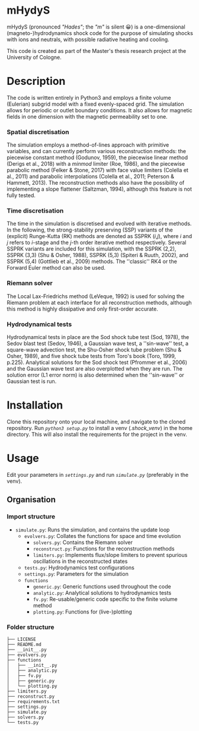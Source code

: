 # mHydyS
mHydyS (pronounced *"Hades"*; the *"m"* is silent 😀) is a one-dimensional (magneto-)hydrodynamics shock code for the purpose of simulating shocks with ions and neutrals, with possible radiative heating and cooling.

This code is created as part of the Master's thesis research project at the University of Cologne.

# Description
The code is written entirely in Python3 and employs a finite volume (Eulerian) subgrid model with a fixed evenly-spaced grid. The simulation allows for periodic or outlet boundary conditions. It also allows for magnetic fields in one dimension with the magnetic permeability set to one.

### Spatial discretisation
The simulation employs a method-of-lines approach with primitive variables, and can currently perform various reconstruction methods: the piecewise constant method (Godunov, 1959), the piecewise linear method (Derigs et al., 2018) with a *minmod* limiter (Roe, 1986), and the piecewise parabolic method (Felker & Stone, 2017) with face value limiters (Colella et al., 2011) and parabolic interpolations (Colella et al., 2011; Peterson & Hammett, 2013). The reconstruction methods also have the possibility of implementing a slope flattener (Saltzman, 1994), although this feature is not fully tested.

### Time discretisation
The time in the simulation is discretised and evolved with iterative methods. In the following, the strong-stability preserving (SSP) variants of the (explicit) Runge-Kutta (RK) methods are denoted as SSPRK (*i*,*j*), where *i* and *j* refers to *i*-stage and the *j*-th order iterative method respectively. Several SSPRK variants are included for this simulation, with the SSPRK (2,2), SSPRK (3,3) (Shu & Osher, 1988), SSPRK (5,3) (Spiteri & Ruuth, 2002), and SSPRK (5,4) (Gottlieb et al., 2009) methods. The ''classic'' RK4 or the Forward Euler method can also be used.

### Riemann solver
The Local Lax-Friedrichs method (LeVeque, 1992) is used for solving the Riemann problem at each interface for all reconstruction methods, although this method is highly dissipative and only first-order accurate.

### Hydrodynamical tests
Hydrodynamical tests in place are the Sod shock tube test (Sod, 1978), the Sedov blast test (Sedov, 1946), a Gaussian wave test, a ''sin-wave'' test, a square-wave advection test, the Shu-Osher shock tube problem (Shu & Osher, 1989), and five shock tube tests from Toro's book (Toro, 1999, p.225). Analytical solutions for the Sod shock test (Pfrommer et al., 2006) and the Gaussian wave test are also overplotted when they are run. The solution error (L1 error norm) is also determined when the ''sin-wave'' or Gaussian test is run.

# Installation
Clone this repository onto your local machine, and navigate to the cloned repository. Run *`python3 setup.py`* to install a venv (*.shock_venv*) in the home directory. This will also install the requirements for the project in the venv.

# Usage
Edit your parameters in *`settings.py`* and run *`simulate.py`* (preferably in the venv).

## Organisation

### Import structure
- `simulate.py`: Runs the simulation, and contains the update loop
    - `evolvers.py`: Collates the functions for space and time evolution
        - `solvers.py`: Contains the Riemann solver
        - `reconstruct.py`: Functions for the reconstruction methods
        - `limiters.py`: Implements flux/slope limiters to prevent spurious oscillations in the reconstructed states
    - `tests.py`: Hydrodynamics test configurations
    - `settings.py`: Parameters for the simulation
    - `functions`
        - `generic.py`: Generic functions used throughout the code
        - `analytic.py`: Analytical solutions to hydrodynamics tests
        - `fv.py`: Re-usable/generic code specific to the finite volume method
        - `plotting.py`: Functions for (live-)plotting

### Folder structure
```
├── LICENSE
├── README.md
├── __init__.py
├── evolvers.py
├── functions
│   ├── __init__.py
│   ├── analytic.py
│   ├── fv.py
│   ├── generic.py
│   └── plotting.py
├── limiters.py
├── reconstruct.py
├── requirements.txt
├── settings.py
├── simulate.py
├── solvers.py
└── tests.py
```
